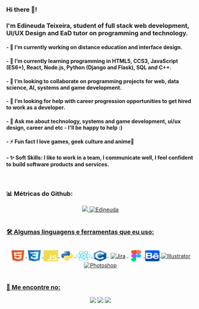### Hi there 👋! 
### I'm Edineuda Teixeira, student of full stack web development, UI/UX Design and EaD tutor on programming and technology.

#### - 🔭 I’m currently working on distance education and interface design.
#### - 🌱 I’m currently learning programming in HTML5, CCS3, JavaScript (ES6+), React, Node.js, Python (Django and Flask), SQL and C++.
#### - 👯 I’m looking to collaborate on **programming projects for web, data science, AI, systems and game development**.
#### - 🤔 I’m looking for help with career progression opportunities to get hired to work as a developer.
#### - 💬 Ask me about **technology, systems and game development, ui/ux design, career and etc - I'll be happy to help :)**
#### - ⚡ Fun fact **I love games, geek culture and anime🥋**
#### - ✨ Soft Skills: I like to work in a team, I communicate well, I feel confident to build software products and services.

</br>

<h3 align="left"> 📊 Métricas do Github: </h3>
<div align="center">
    <a href="https://github.com/Edineuda">
    <img height="160em" src="https://github-readme-stats.vercel.app/api?username=Edineuda&show_icons=true&theme=dracula&include_all_commits=true&count_private=true&hide=prs"/>
    <img height="160em" src="https://github-readme-streak-stats.herokuapp.com/?user=Edineuda&theme=dracula" alt="Edineuda" />
</div>

</br>

<h3 align="left"> 🛠️ Algumas linguagens e ferramentas que eu uso: </h3>
<div style="display: inline_block" align="center"><br>
    <img align="center" alt="HTML" title="HTML5" height="30" width="40" src="https://raw.githubusercontent.com/devicons/devicon/master/icons/html5/html5-original.svg">
    <img align="center" alt="CSS" title="CSS3" height="30" width="40" src="https://raw.githubusercontent.com/devicons/devicon/master/icons/css3/css3-original.svg">
    <img align="center" alt="Js" title="JavaScript" height="30" width="40" src="https://raw.githubusercontent.com/devicons/devicon/master/icons/javascript/javascript-plain.svg">
    <img align="center" alt="Python" title="Python" height="30" width="40" src="https://raw.githubusercontent.com/devicons/devicon/master/icons/python/python-original.svg">
    <img align="center" alt="React" title="React" height="30" width="40" src="https://raw.githubusercontent.com/devicons/devicon/master/icons/react/react-original.svg">
    <img align="center" alt="c" title="C" height="30" width="40" src="https://raw.githubusercontent.com/devicons/devicon/master/icons/c/c-original.svg">
    <img align="center" alt="Jira" title="Jira" height="30" width="40" src="https://raw.githubusercontent.com/Thomas-George-T/Thomas-George-T/master/assets/jira.svg" width="40" style="vertical-align:down; margin:4px"/>
    <img align="center" alt="Figma" title="Figma" height="30" width="40" src="https://raw.githubusercontent.com/devicons/devicon/master/icons/figma/figma-original.svg">
    <img align="center" alt="Behance" title="Behance" height="30" width="40" src="https://raw.githubusercontent.com/devicons/devicon/master/icons/behance/behance-original.svg">
    <img align="center" alt="Illustrator" title="Illustrator" height="30" width="180" src="https://img.shields.io/badge/Adobe%20Illustrator-FF9A00?style=for-the-badge&logo=adobe%20illustrator&logoColor=white">
    <img align="center" alt="Photoshop" title="Photoshop" height="30" width="180" src="https://img.shields.io/badge/Adobe%20Photoshop-31A8FF?style=for-the-badge&logo=Adobe%20Photoshop&logoColor=black">
</div>

</br>

<h3 align="left"> 🔗 Me encontre no: </h3>
<div align="center">
    <a href="https://discord.gg/Neuda Teixeira#9545" target="_blank"><img src="https://img.shields.io/badge/Discord-7289DA?style=for-the-badge&logo=discord&logoColor=white" target="_blank"></a>
    <a href = "mailto:contatoedineuda@gmail.com"><img src="https://img.shields.io/badge/-Gmail-%23333?style=for-the-badge&logo=gmail&logoColor=white" target="_blank"></a>
    <a href="https://www.linkedin.com/in/edineuda-teixeira-aa002885/" target="_blank"><img src="https://img.shields.io/badge/-LinkedIn-%230077B5?style=for-the-badge&logo=linkedin&logoColor=white" target="_blank"></a> 
    
</div>

<!--
**Edineuda/Edineuda** is a ✨ _special_ ✨ repository because its `README.md` (this file) appears on your GitHub profile.

Here are some ideas to get you started:

- 🔭 I’m currently working on ...
- 🌱 I’m currently learning ...
- 👯 I’m looking to collaborate on ...
- 🤔 I’m looking for help with ...
- 💬 Ask me about ...
- 📫 How to reach me: ...
- 😄 Pronouns: ...
- ⚡ Fun fact: ...
-->


<!-- 
### Olá 👋! Sou a Edineuda Teixeira, estudante de Desenvolvimento full stack para web, UI/UX Design e criadora de conteúdo sobre programação e tecnologia!

### - 🔭 Atualmente estou trabalhando no ...
### - 🌱 I’m currently learning ...
### - 👯 Eu procuro colaborar em **projetos de ciência de dados e IA**
### - 🤔 I’m looking for help with ...
### - 💬 Me pergunte sobre **tecnologia, desenvolvimento de sistemas e de games, ciência de dados, ui/ux design, carreira e etc - ficarei feliz em ajudar :)**
### - ⚡ Curiosidade sobre mim **Amo games, cultura geek e animes🥋**
### - ✨ Habilidades: gosto de trabalhar em equipe, me comunico bem, me sinto confiante para construir produtos e servicos de software.
-->